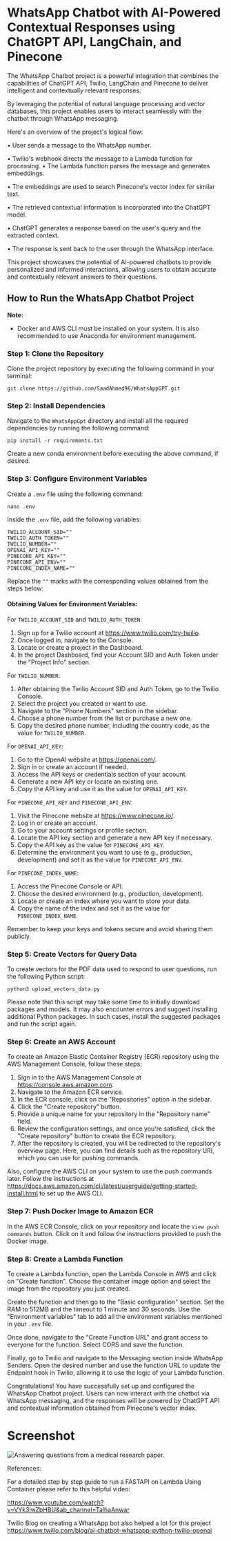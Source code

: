 # WhatsApp Chatbot with AI-Powered Contextual Responses using ChatGPT API, LangChain, and Pinecone 

The WhatsApp Chatbot project is a powerful integration that combines the capabilities of ChatGPT API, Twilio, LangChain and Pinecone to deliver intelligent and contextually relevant responses. 

By leveraging the potential of natural language processing and vector databases, this project enables users to interact seamlessly with the chatbot through WhatsApp messaging. 

Here's an overview of the project's logical flow:

• User sends a message to the WhatsApp number. 

• Twilio's webhook directs the message to a Lambda function for processing. 
• The Lambda function parses the message and generates embeddings. 

• The embeddings are used to search Pinecone's vector index for similar text. 

• The retrieved contextual information is incorporated into the ChatGPT model. 

• ChatGPT generates a response based on the user's query and the extracted context. 

• The response is sent back to the user through the WhatsApp interface.

This project showcases the potential of AI-powered chatbots to provide personalized and informed interactions, allowing users to obtain accurate and contextually relevant answers to their questions.

## How to Run the WhatsApp Chatbot Project

**Note:**
- Docker and AWS CLI must be installed on your system. It is also recommended to use Anaconda for environment management.

### Step 1: Clone the Repository

Clone the project repository by executing the following command in your terminal:

```
git clone https://github.com/SaadAhmed96/WhatsAppGPT.git
```

### Step 2: Install Dependencies

Navigate to the `WhatsAppGpt` directory and install all the required dependencies by running the following command:

```
pip install -r requirements.txt
```

Create a new conda environment before executing the above command, if desired.

### Step 3: Configure Environment Variables

Create a `.env` file using the following command:

```
nano .env
```

Inside the `.env` file, add the following variables:

```
TWILIO_ACCOUNT_SID=""
TWILIO_AUTH_TOKEN=""
TWILIO_NUMBER=""
OPENAI_API_KEY=""
PINECONE_API_KEY=""
PINECONE_API_ENV=""
PINECONE_INDEX_NAME=""
```

Replace the `""` marks with the corresponding values obtained from the steps below:

#### Obtaining Values for Environment Variables:

For `TWILIO_ACCOUNT_SID` and `TWILIO_AUTH_TOKEN`:

1. Sign up for a Twilio account at https://www.twilio.com/try-twilio.
2. Once logged in, navigate to the Console.
3. Locate or create a project in the Dashboard.
4. In the project Dashboard, find your Account SID and Auth Token under the "Project Info" section.

For `TWILIO_NUMBER`:

1. After obtaining the Twilio Account SID and Auth Token, go to the Twilio Console.
2. Select the project you created or want to use.
3. Navigate to the "Phone Numbers" section in the sidebar.
4. Choose a phone number from the list or purchase a new one.
5. Copy the desired phone number, including the country code, as the value for `TWILIO_NUMBER`.

For `OPENAI_API_KEY`:

1. Go to the OpenAI website at https://openai.com/.
2. Sign in or create an account if needed.
3. Access the API keys or credentials section of your account.
4. Generate a new API key or locate an existing one.
5. Copy the API key and use it as the value for `OPENAI_API_KEY`.

For `PINECONE_API_KEY` and `PINECONE_API_ENV`:

1. Visit the Pinecone website at https://www.pinecone.io/.
2. Log in or create an account.
3. Go to your account settings or profile section.
4. Locate the API key section and generate a new API key if necessary.
5. Copy the API key as the value for `PINECONE_API_KEY`.
6. Determine the environment you want to use (e.g., production, development) and set it as the value for `PINECONE_API_ENV`.

For `PINECONE_INDEX_NAME`:

1. Access the Pinecone Console or API.
2. Choose the desired environment (e.g., production, development).
3. Locate or create an index where you want to store your data.
4. Copy the name of the index and set it as the value for `PINECONE_INDEX_NAME`.

Remember to keep your keys and tokens secure and avoid sharing them publicly.

### Step 5: Create Vectors for Query Data

To create vectors for the PDF data used to respond to user questions, run the following Python script:

```
python3 upload_vectors_data.py
```

Please note that this script may take some time to initially download packages and models. It may also encounter errors and suggest installing additional Python packages. In such cases, install the suggested packages and run the script again.

### Step 6: Create an AWS Account

To create an Amazon Elastic Container Registry (ECR) repository using the AWS Management Console, follow these steps:

1. Sign in to the AWS Management Console at https://console.aws.amazon.com.
2. Navigate to the Amazon ECR service.
3. In the ECR console, click on the "Repositories" option in the sidebar.
4. Click the "Create repository" button.
5. Provide a unique name for your repository in the "Repository name" field.
6. Review the configuration settings, and once you're satisfied, click the "Create repository" button to create the ECR repository.
7. After the repository is created, you will be redirected to the repository's overview page. Here, you can find details such as the repository URI, which you can use for pushing commands.

Also, configure the AWS CLI on your system to use the push commands later. Follow the instructions at https://docs.aws.amazon.com/cli/latest/userguide/getting-started-install.html to set up the AWS CLI.

### Step 7: Push Docker Image to Amazon ECR

In the AWS ECR Console, click on your repository and locate the `View push commands` button. Click on it and follow the instructions provided to push the Docker image.

### Step 8: Create a Lambda Function

To create a Lambda function, open the Lambda Console in AWS and click on "Create function". Choose the container image option and select the image from the repository you just created.

Create the function and then go to the "Basic configuration" section. Set the RAM to 512MB and the timeout to 1 minute and 30 seconds. Use the "Environment variables" tab to add all the environment variables mentioned in your `.env` file.

Once done, navigate to the "Create Function URL" and grant access to everyone for the function. Select CORS and save the function.

Finally, go to Twilio and navigate to the Messaging section inside WhatsApp Senders. Open the desired number and use the function URL to update the Endpoint hook in Twilio, allowing it to use the logic of your Lambda function.

Congratulations! You have successfully set up and configured the WhatsApp Chatbot project. Users can now interact with the chatbot via WhatsApp messaging, and the responses will be powered by ChatGPT API and contextual information obtained from Pinecone's vector index.

# Screenshot
![Answering questions from a medical research paper.](https://github.com/SaadAhmed96/WhatsAppGPT/assets/30757857/5808f11e-f0ff-46bc-acc6-ac03a4560ba5)

References:

For a detailed step by step guide to run a FASTAPI on Lambda Using Container please refer to this helpful video:

https://www.youtube.com/watch?v=VYk3lwZbHBU&ab_channel=TalhaAnwar

Twilio Blog on creating a WhatsApp bot also helped a lot for this project
https://www.twilio.com/blog/ai-chatbot-whatsapp-python-twilio-openai
